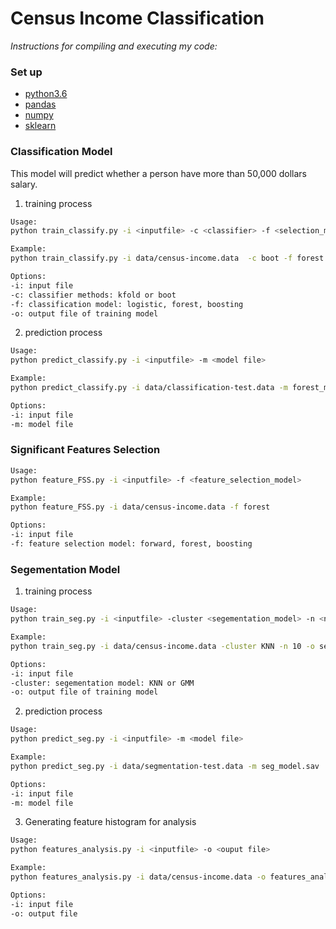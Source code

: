 # Census Income Classification
*Instructions for compiling and executing my code:*
### Set up
* [python3.6]
* [pandas]
* [numpy]
* [sklearn]


[python3.6]: <https://www.python.org/downloads/release/python-360/>
[pandas]: <https://pandas.pydata.org/>
[numpy]: <https://github.com/numpy/numpy>
[sklearn]: <https://github.com/scikit-learn/scikit-learn>



### Classification Model
This model will predict whether a person have more than 50,000 dollars salary.
1. training process
```sh
Usage:
python train_classify.py -i <inputfile> -c <classifier> -f <selection_model> -o <model output>

Example:
python train_classify.py -i data/census-income.data  -c boot -f forest -o forest_model.sav

Options:
-i: input file
-c: classifier methods: kfold or boot
-f: classification model: logistic, forest, boosting
-o: output file of training model
```

2. prediction process
```sh
Usage:
python predict_classify.py -i <inputfile> -m <model file>

Example:
python predict_classify.py -i data/classification-test.data -m forest_model.sav

Options:
-i: input file
-m: model file
```

### Significant Features Selection
```sh
Usage:
python feature_FSS.py -i <inputfile> -f <feature_selection_model>

Example:
python feature_FSS.py -i data/census-income.data -f forest

Options:
-i: input file
-f: feature selection model: forward, forest, boosting
```

### Segementation Model
1. training process
```sh
Usage:
python train_seg.py -i <inputfile> -cluster <segementation_model> -n <number of clusters> -o <model output>

Example:
python train_seg.py -i data/census-income.data -cluster KNN -n 10 -o seg_model.sav

Options:
-i: input file
-cluster: segementation model: KNN or GMM
-o: output file of training model
```


2.  prediction process
```sh
Usage:
python predict_seg.py -i <inputfile> -m <model file>

Example:
python predict_seg.py -i data/segmentation-test.data -m seg_model.sav

Options:
-i: input file
-m: model file
```

3. Generating feature histogram for analysis
```sh
Usage:
python features_analysis.py -i <inputfile> -o <ouput file>

Example:
python features_analysis.py -i data/census-income.data -o features_analysis.txt

Options:
-i: input file
-o: output file
```

